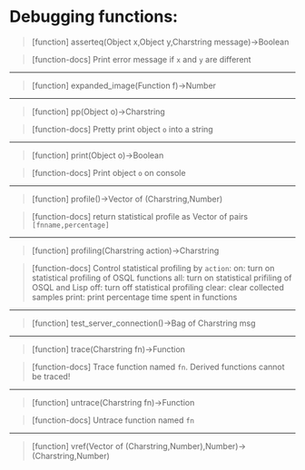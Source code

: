 # Debugging functions:

> [function]
> asserteq(Object x,Object y,Charstring message)->Boolean

> [function-docs]
> Print error message if `x` and `y` are different 



___

> [function]
> expanded_image(Function f)->Number



___

> [function]
> pp(Object o)->Charstring

> [function-docs]
> Pretty print object `o` into a string 



___

> [function]
> print(Object o)->Boolean

> [function-docs]
> Print object `o` on console 



___

> [function]
> profile()->Vector of (Charstring,Number)

> [function-docs]
> return statistical profile as Vector of pairs `[fnname,percentage]` 



___

> [function]
> profiling(Charstring action)->Charstring

> [function-docs]
> Control statistical profiling by `action`:
>      on: turn on statistical profiling of OSQL functions
>      all: turn on statistical prifiling of OSQL and Lisp
>      off: turn off statistical profiling
>      clear: clear collected samples
>      print: print percentage time spent in functions 



___

> [function]
> test_server_connection()->Bag of Charstring msg



___

> [function]
> trace(Charstring fn)->Function

> [function-docs]
> Trace function named `fn`.
>      Derived functions cannot be traced! 



___

> [function]
> untrace(Charstring fn)->Function

> [function-docs]
> Untrace function named `fn` 



___

> [function]
> vref(Vector of (Charstring,Number),Number)->(Charstring,Number)


